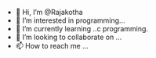 - 👋 Hi, I’m @Rajakotha
- 👀 I’m interested in programming...
- 🌱 I’m currently learning ..c programming.
- 💞️ I’m looking to collaborate on ...
- 📫 How to reach me ...

<!---
Rajakotha/Rajakotha is a ✨ special ✨ repository because its `README.md` (this file) appears on your GitHub profile.
You can click the Preview link to take a look at your changes.
--->
